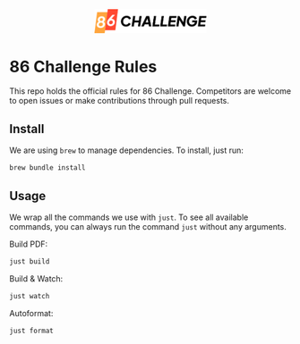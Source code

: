<div align="center">
  <picture>
    <source media="(prefers-color-scheme: dark)" srcset="./images/logo-dark-mode.png">
    <img src="./images/logo.png" width="200px">
  </picture>
</div>

# 86 Challenge Rules

This repo holds the official rules for 86 Challenge. Competitors are welcome to open issues or make contributions through pull requests.

## Install

We are using `brew` to manage dependencies. To install, just run:

```bash
brew bundle install
```

## Usage

We wrap all the commands we use with `just`. To see all available commands, you can always run the command `just` without any arguments.

Build PDF:

```bash
just build
```

Build & Watch:

```bash
just watch
```

Autoformat:

```bash
just format
```
